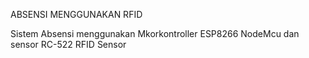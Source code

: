 ABSENSI MENGGUNAKAN RFID

Sistem Absensi menggunakan Mkorkontroller ESP8266 NodeMcu dan sensor RC-522 RFID Sensor
